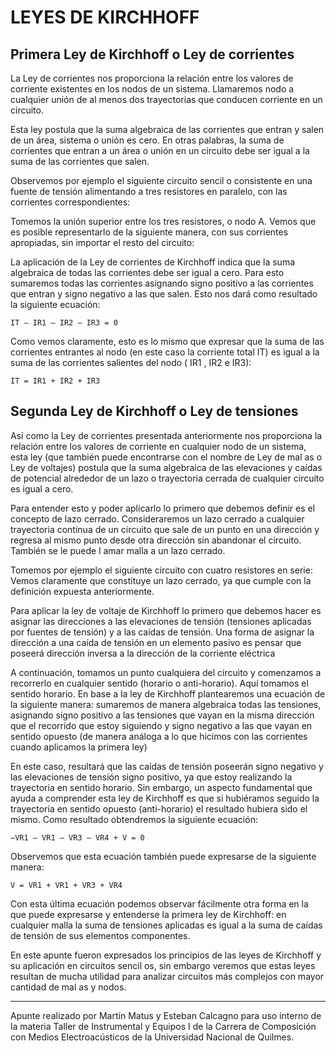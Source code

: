 # LEYES DE KIRCHHOFF
## Primera Ley de Kirchhoff o Ley de corrientes
La Ley de corrientes nos proporciona la relación entre los valores de corriente existentes en los
nodos de un sistema. Llamaremos nodo a cualquier unión de al menos dos trayectorias que
conducen corriente en un circuito.

Esta ley postula que la suma algebraica de las corrientes que entran y salen de un área,
sistema o unión es cero. En otras palabras, la suma de corrientes que entran a un área o
unión en un circuito debe ser igual a la suma de las corrientes que salen.

Observemos por ejemplo el siguiente circuito sencil o consistente en una fuente de tensión
alimentando a tres resistores en paralelo, con las corrientes correspondientes:

Tomemos la unión superior entre los tres resistores, o nodo A. Vemos que es posible representarlo
de la siguiente manera, con sus corrientes apropiadas, sin importar el resto del circuito:

La aplicación de la Ley de corrientes de Kirchhoff indica que la suma algebraica de todas las
corrientes debe ser igual a cero. Para esto sumaremos todas las corrientes asignando signo
positivo a las corrientes que entran y signo negativo a las que salen. Esto nos dará como resultado
la siguiente ecuación:
```
IT – IR1 – IR2 – IR3 = 0
```
Como vemos claramente, esto es lo mismo que expresar que la suma de las corrientes entrantes al
nodo (en este caso la corriente total IT) es igual a la suma de las corrientes salientes del nodo
( IR1 , IR2 e IR3):
```
IT = IR1 + IR2 + IR3
```
## Segunda Ley de Kirchhoff o Ley de tensiones
Así como la Ley de corrientes presentada anteriormente nos proporciona la relación entre los
valores de corriente en cualquier nodo de un sistema, esta ley (que también puede encontrarse
con el nombre de Ley de mal as o Ley de voltajes) postula que la suma algebraica de las
elevaciones y caídas de potencial alrededor de un lazo o trayectoria cerrada de
cualquier circuito es igual a cero.

Para entender esto y poder aplicarlo lo primero que debemos definir es el concepto de lazo
cerrado. Consideraremos un lazo cerrado a cualquier trayectoria continua de un circuito que sale
de un punto en una dirección y regresa al mismo punto desde otra dirección sin abandonar el
circuito. También se le puede l amar malla a un lazo cerrado.

Tomemos por ejemplo el siguiente circuito con cuatro resistores en serie:
Vemos claramente que constituye un lazo cerrado, ya que cumple con la definición expuesta
anteriormente.

Para aplicar la ley de voltaje de Kirchhoff lo primero que debemos hacer es asignar las direcciones
a las elevaciones de tensión (tensiones aplicadas por fuentes de tensión) y a las caídas de tensión.
Una forma de asignar la dirección a una caída de tensión en un elemento pasivo es pensar que
poseerá dirección inversa a la dirección de la corriente eléctrica

A continuación, tomamos un punto cualquiera del circuito y comenzamos a recorrerlo en cualquier
sentido (horario o anti-horario). Aquí tomamos el sentido horario. En base a la ley de Kirchhoff
plantearemos una ecuación de la siguiente manera: sumaremos de manera algebraica todas las
tensiones, asignando signo positivo a las tensiones que vayan en la misma dirección que el
recorrido que estoy siguiendo y signo negativo a las que vayan en sentido opuesto (de manera
análoga a lo que hicimos con las corrientes cuando aplicamos la primera ley)

En este caso, resultará que las caídas de tensión poseerán signo negativo y las elevaciones de
tensión signo positivo, ya que estoy realizando la trayectoria en sentido horario. Sin embargo, un
aspecto fundamental que ayuda a comprender esta ley de Kirchhoff es que si hubiéramos seguido
la trayectoria en sentido opuesto (anti-horario) el resultado hubiera sido el mismo.
Como resultado obtendremos la siguiente ecuación:
```
–VR1 – VR1 – VR3 – VR4 + V = 0
```
Observemos que esta ecuación también puede expresarse de la siguiente manera:
```
V = VR1 + VR1 + VR3 + VR4
```
Con esta última ecuación podemos observar fácilmente otra forma en la que puede expresarse y
entenderse la primera ley de Kirchhoff: en cualquier malla la suma de tensiones aplicadas
es igual a la suma de caídas de tensión de sus elementos componentes.

En este apunte fueron expresados los principios de las leyes de Kirchhoff y su aplicación en
circuitos sencil os, sin embargo veremos que estas leyes resultan de mucha utilidad para analizar
circuitos más complejos con mayor cantidad de mal as y nodos.

---
Apunte realizado por Martín Matus y Esteban Calcagno para uso interno de la materia Taller
de Instrumental y Equipos I de la Carrera de Composición con Medios Electroacústicos de la
Universidad Nacional de Quilmes.
